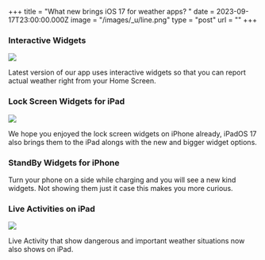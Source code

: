 +++
title = "What new brings iOS 17 for weather apps? "
date = 2023-09-17T23:00:00.000Z
image = "/images/_u/line.png"
type = "post"
url = ""
+++

### Interactive Widgets

![](/images/_u/i_w2.jpeg)

Latest version of our app uses interactive widgets so that you can report actual weather right from your Home Screen.

### Lock Screen Widgets for iPad

![](/images/_u/ipad_rect2.jpg)

We hope you enjoyed the lock screen widgets on iPhone already, iPadOS 17 also brings them to the iPad alongs with the new and bigger widget options.

### StandBy Widgets for iPhone

Turn your phone on a side while charging and you will see a new kind widgets. Not showing them just it case this makes you more curious. 

### Live Activities on iPad

![](/images/_u/la.jpg)

Live Activity that show dangerous and important weather situations now also shows on iPad.
